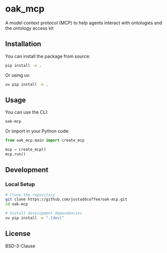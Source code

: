 # oak_mcp

A model context protocol (MCP) to help agents interact with ontologies and the ontology access kit

## Installation

You can install the package from source:

```bash
pip install -e .
```

Or using uv:

```bash
uv pip install -e .
```

## Usage

You can use the CLI:

```bash
oak-mcp
```

Or import in your Python code:

```python
from oak_mcp.main import create_mcp

mcp = create_mcp()
mcp.run()
```

## Development

### Local Setup

```bash
# Clone the repository
git clone https://github.com/justaddcoffee/oak-mcp.git
cd oak-mcp

# Install development dependencies
uv pip install -e ".[dev]"
```


## License

BSD-3-Clause
